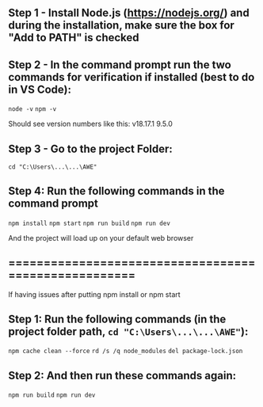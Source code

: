 ## Step 1 - Install Node.js (https://nodejs.org/) and during the installation, make sure the box for "Add to PATH" is checked
## Step 2 - In the command prompt run the two commands for verification if installed (best to do in VS Code):
`node -v`
`npm -v`

Should see version numbers like this:
v18.17.1
9.5.0
## Step 3 - Go to the project Folder:
`cd "C:\Users\...\...\AWE"`
## Step 4: Run the following commands in the command prompt
`npm install`
`npm start`
`npm run build`
`npm run dev`

And the project will load up on your default web browser
## =====================================================
If having issues after putting npm install or npm start
## Step 1: Run the following commands (in the project folder path, `cd "C:\Users\...\...\AWE"`):
`npm cache clean --force`
`rd /s /q node_modules`
`del package-lock.json`

## Step 2: And then run these commands again:
`npm run build`
`npm run dev`

